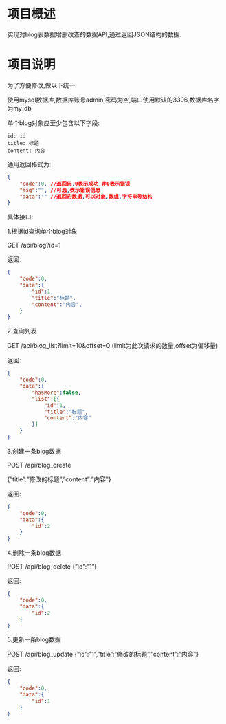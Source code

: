 # 项目概述

实现对blog表数据增删改查的数据API,通过返回JSON结构的数据.

# 项目说明
为了方便修改,做以下统一:

使用mysql数据库,数据库账号admin,密码为空,端口使用默认的3306,数据库名字为my_db

单个blog对象应至少包含以下字段:
```
id: id
title: 标题
content: 内容
```

通用返回格式为:
```json
{
    "code":0, //返回码,0表示成功,非0表示错误
    "msg":"", //可选,表示错误信息
    "data":"" //返回的数据,可以对象,数组,字符串等结构
}
```


具体接口:

1.根据id查询单个blog对象 

GET /api/blog?id=1 

返回:
```json
{
    "code":0, 
    "data":{
        "id":1,
        "title":"标题",
        "content":"内容",
    } 
}
```
2.查询列表 

GET /api/blog_list?limit=10&offset=0 (limit为此次请求的数量,offset为偏移量)

返回:
```json
{
    "code":0, 
    "data":{
        "hasMore":false,
        "list":[{
            "id":1,
            "title":"标题",
            "content":"内容"
        }]
    } 
}
```

3.创建一条blog数据

POST /api/blog_create

{”title”:”修改的标题”,”content”:”内容”}

返回:
```json
{
    "code":0, 
    "data":{
        "id":2
    } 
}
```

4.删除一条blog数据

POST /api/blog_delete
{“id”:”1”}

返回:
```json
{
    "code":0, 
    "data":{
        "id":2
    } 
}
```

5.更新一条blog数据

POST /api/blog_update
{“id”:”1”,”title”:”修改的标题”,”content”:”内容”}

返回:
```json
{
    "code":0, 
    "data":{
        "id":1
    } 
}
```